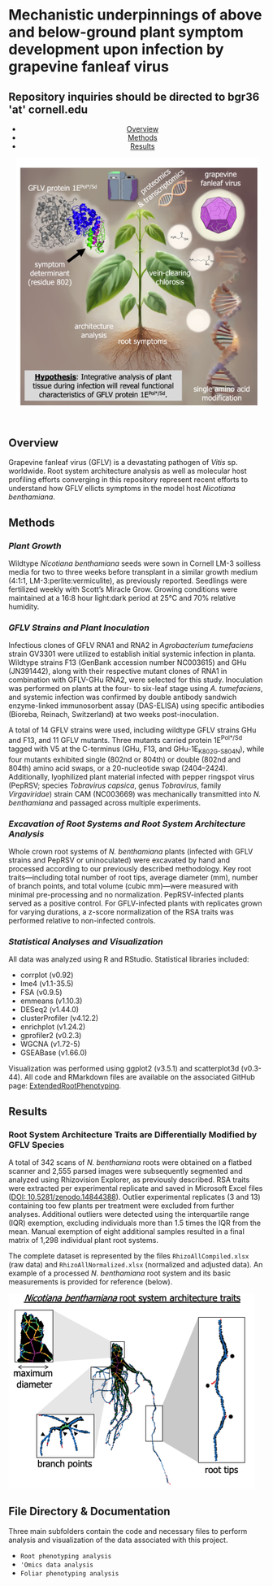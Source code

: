 <!DOCTYPE html>
<html lang="en">
  <head>
    <meta charset="UTF-8">
    <meta name="viewport" content="width=device-width, initial-scale=1">
    <link rel="stylesheet" href="styles.css">
    <!-- Optionally include a CSS framework (like Bootstrap) for easier responsiveness -->
  </head>
  <h1>Mechanistic underpinnings of above and below-ground plant symptom development upon infection by grapevine fanleaf virus</h1>
  <h2>Repository inquiries should be directed to bgr36 'at' cornell.edu</h2>
  <body>
    <!-- Header Section -->
    <header>
      <nav>
        <ul>
          <li><a href="#overview">Overview</a></li>
          <li><a href="#methods">Methods</a></li>
          <li><a href="#results">Results</a></li>
        </ul>
      </nav>
      <div align="center"> <img src="./Misc/GitHubOmics.png" alt="Depiction of analyzed root system of <em>Nicotiana benthamiana</em>" width="475"> </div>
    </header>    
    <!-- Main Content -->
    <main>
      <!-- Overview Section -->
      <section id="overview">
        <h2>Overview</h2>
        <p>
          Grapevine fanleaf virus (GFLV) is a devastating pathogen of <em>Vitis</em> sp. worldwide. Root system architecture analysis as well as molecular host profiling efforts converging in this repository represent recent efforts to understand how GFLV ellicts symptoms in the model host <em>Nicotiana benthamiana</em>.
        </p>
      </section>
    <main>
      <!-- Methods Section -->
      <section id="methods">
        <h2>Methods</h2>
        <!-- Plant Growth -->
        <article>
          <h3><em>Plant Growth</em></h3>
          <p>
            Wildtype <em>Nicotiana benthamiana</em> seeds were sown in Cornell LM-3 soilless media for two to three weeks before transplant in a similar growth medium (4:1:1, LM-3:perlite:vermiculite), as previously reported. Seedlings were fertilized weekly with Scott’s Miracle Grow. Growing conditions were maintained at a 16:8 hour light:dark period at 25°C and 70% relative humidity.
          </p>
        </article>
        <!-- GFLV Strains and Plant Inoculation -->
        <article>
          <h3><em>GFLV Strains and Plant Inoculation</em></h3>
          <p>
            Infectious clones of GFLV RNA1 and RNA2 in <em>Agrobacterium tumefaciens</em> strain GV3301 were utilized to establish initial systemic infection in planta. Wildtype strains F13 (GenBank accession number NC003615) and GHu (JN391442), along with their respective mutant clones of RNA1 in combination with GFLV-GHu RNA2, were selected for this study. Inoculation was performed on plants at the four- to six-leaf stage using <em>A. tumefaciens</em>, and systemic infection was confirmed by double antibody sandwich enzyme-linked immunosorbent assay (DAS-ELISA) using specific antibodies (Bioreba, Reinach, Switzerland) at two weeks post-inoculation.
          </p>
          <p>
            A total of 14 GFLV strains were used, including wildtype GFLV strains GHu and F13, and 11 GFLV mutants. Three mutants carried protein 1E<sup>Pol*/Sd</sup> tagged with V5 at the C-terminus (GHu, F13, and GHu-1E<sub>K802G-S804N</sub>), while four mutants exhibited single (802nd or 804th) or double (802nd and 804th) amino acid swaps, or a 20-nucleotide swap (2404–2424). Additionally, lyophilized plant material infected with pepper ringspot virus (PepRSV; species <em>Tobravirus capsica</em>, genus <em>Tobravirus</em>, family <em>Virgaviridae</em>) strain CAM (NC003669) was mechanically transmitted into <em>N. benthamiana</em> and passaged across multiple experiments.
          </p>
        </article>
        <!-- Excavation of Root Systems and Analysis -->
        <article>
          <h3><em>Excavation of Root Systems and Root System Architecture Analysis</em></h3>
          <p>
            Whole crown root systems of <em>N. benthamiana</em> plants (infected with GFLV strains and PepRSV or uninoculated) were excavated by hand and processed according to our previously described methodology. Key root traits—including total number of root tips, average diameter (mm), number of branch points, and total volume (cubic mm)—were measured with minimal pre-processing and no normalization. PepRSV-infected plants served as a positive control. For GFLV-infected plants with replicates grown for varying durations, a z-score normalization of the RSA traits was performed relative to non-infected controls.
          </p>
        </article>
        <!-- Statistical Analyses and Visualization -->
        <article>
          <h3><em>Statistical Analyses and Visualization</em></h3>
          <p>
            All data was analyzed using R and RStudio. Statistical libraries included:
          </p>
          <ul>
            <li>corrplot (v0.92)</li>
            <li>lme4 (v1.1-35.5)</li>
            <li>FSA (v0.9.5)</li>
            <li>emmeans (v1.10.3)</li>
            <li>DESeq2 (v1.44.0)</li>
            <li>clusterProfiler (v4.12.2)</li>
            <li>enrichplot (v1.24.2)</li>
            <li>gprofiler2 (v0.2.3)</li>
            <li>WGCNA (v1.72-5)</li>
            <li>GSEABase (v1.66.0)</li>
          </ul>
          <p>
            Visualization was performed using ggplot2 (v3.5.1) and scatterplot3d (v0.3-44). All code and RMarkdown files are available on the associated GitHub page: <a href="https://github.com/brandon-roy/ExtendedRootPhenotyping">ExtendedRootPhenotyping</a>.
          </p>
        </article>
      </section>
      <!-- Results Section -->
      <section id="results">
        <h2>Results</h2>
        <!-- Root Phenotyping and Data Acquisition -->
        <article>
          <h3>Root System Architecture Traits are Differentially Modified by GFLV Species</h3>
          <p>
            A total of 342 scans of <em>N. benthamiana</em> roots were obtained on a flatbed scanner and 2,555 parsed images were subsequently segmented and analyzed using Rhizovision Explorer, as previously described. RSA traits were extracted per experimental replicate and saved in Microsoft Excel files (<a href="https://doi.org/10.5281/zenodo.14844388" target="_blank">DOI: 10.5281/zenodo.14844388</a>). Outlier experimental replicates (3 and 13) containing too few plants per treatment were excluded from further analyses. Additional outliers were detected using the interquartile range (IQR) exemption, excluding individuals more than 1.5 times the IQR from the mean. Manual exemption of eight additional samples resulted in a final matrix of 1,298 individual plant root systems.
          </p>
          <p>
            The complete dataset is represented by the files <code>RhizoAllCompiled.xlsx</code> (raw data) and <code>RhizoAllNormalized.xlsx</code> (normalized and adjusted data). An example of a processed <em>N. benthamiana</em> root system and its basic measurements is provided for reference (below).
          </p>
          <img src="./Misc/RSA_figure.png" alt="Depiction of analyzed root system of <em>Nicotiana benthamiana</em>">
      <!-- File Directory & Documentation Section -->
      <section id="files">
        <h2>File Directory & Documentation</h2>
        <p>
          Three main subfolders contain the code and necessary files to perform analysis and visualization of the data associated with this project. 
        <ul>
          <li><code>Root phenotyping analysis</code></li>
          <li><code>'Omics data analysis</code></li>
          <li><code>Foliar phenotyping analysis</code></li>
        </ul>
        </p>
      </section>
